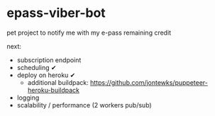# epass-viber-bot
pet project to notify me with my e-pass remaining credit

next:

* subscription endpoint
* scheduling ✔
* deploy on heroku ✔ 
  * additional buildpack: https://github.com/jontewks/puppeteer-heroku-buildpack
* logging
* scalability / performance (2 workers pub/sub)

